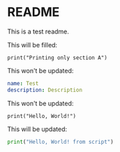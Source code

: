 # README

This is a test readme.

This will be filled:
```python:tests/data/example_section.py:A
print("Printing only section A")
```

This won't be updated:
```yaml
name: Test
description: Description
```

This won't be updated:
```
print("Hello, World!")
```

This will be updated:
```python:tests/data/example.py
print("Hello, World! from script")

```
